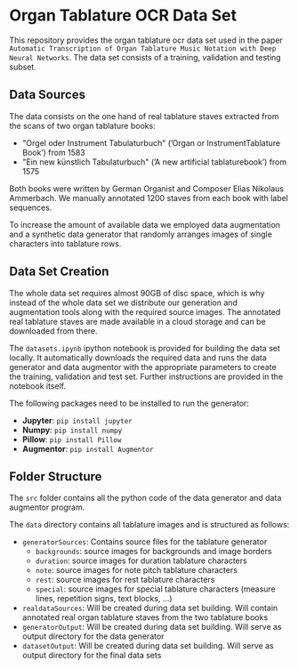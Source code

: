 # Organ Tablature OCR Data Set

This repository provides the organ tablature ocr data set used in the paper `Automatic Transcription of Organ Tablature Music Notation with Deep Neural Networks`.
The data set consists of a training, validation and testing subset.


## Data Sources
The data consists on the one hand of real tablature staves extracted from the scans of two organ tablature books: 
* "Orgel oder Instrument Tabulaturbuch" (’Organ or InstrumentTablature Book’) from 1583 
* "Ein new künstlich Tabulaturbuch" (’A new artificial tablaturebook’) from  1575 

Both books were written by German Organist and Composer Elias Nikolaus Ammerbach.
We manually annotated 1200 staves from each book with label sequences. 

To increase the amount of available data we employed data augmentation and a synthetic data generator that randomly arranges images of single characters into tablature rows.


## Data Set Creation
The whole data set requires almost 90GB of disc space, which is why instead of the whole data set we distribute our generation and augmentation tools along with the required source images.
The annotated real tablature staves are made available in a cloud storage and can be downloaded from there.

The `datasets.ipynb` ipython notebook is provided for building the data set locally.
It automatically downloads the required data and runs the data generator and data augmentor with the appropriate parameters to create the training, validation and test set.
Further instructions are provided in the notebook itself.

The following packages need to be installed to run the generator:
* **Jupyter**: `pip install jupyter`
* **Numpy**: `pip install numpy`
* **Pillow**: `pip install Pillow`
* **Augmentor**: `pip install Augmentor`


## Folder Structure
The `src` folder contains all the python code of the data generator and data augmentor program.

The `data` directory contains all tablature images and is structured as follows:
* `generatorSources`: Contains source files for the tablature generator
    * `backgrounds`: source images for backgrounds and image borders
    * `duration`: source images for duration tablature characters
    * `note`: source images for note pitch tablature characters
    * `rest`: source images for rest tablature characters
    * `special`: source images for special tablature characters (measure lines, repetition signs, text blocks, ...)
* `realdataSources`: Will be created during data set building. Will contain annotated real organ tablature staves from the two tablature books
* `generatorOutput`: Will be created during data set building. Will serve as output directory for the data generator
* `datasetOutput`: Will be created during data set building. Will serve as output directory for the final data sets

